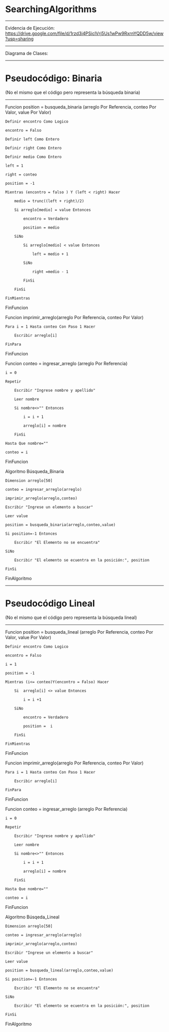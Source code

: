 # SearchingAlgorithms

----

Evidencia de Ejecución: https://drive.google.com/file/d/1rzd3i4PSiclVrj5Us1wPw9RxrnYQDD5w/view?usp=sharing

----

Diagrama de Clases:

----

# Pseudocódigo: Binaria
(No el mismo que el código pero representa la búsqueda binaria)

----


Funcion position = busqueda_binaria (arreglo Por Referencia, conteo Por Valor, value Por Valor)

	Definir encontro Como Logico
	
	encontro = Falso
	
	Definir left Como Entero
	
	Definir right Como Entero
	
	Definir medio Como Entero
	
	left = 1
	
	right = conteo
	
	position = -1
	
	Mientras (encontro = falso ) Y (left < right) Hacer
	
		medio = trunc((left + right)/2)
		
		Si arreglo[medio] = value Entonces
		
			encontro = Verdadero
			
			position = medio
			
		SiNo
		
			Si arreglo[medio] < value Entonces
			
				left = medio + 1
				
			SiNo
			
				right =medio - 1
				
			FinSi
			
		FinSi
		
	FinMientras
	
FinFuncion


Funcion imprimir_arreglo(arreglo Por Referencia, conteo Por Valor)

	Para i = 1 Hasta conteo Con Paso 1 Hacer
	
		Escribir arreglo[i]
		
	FinPara
	
FinFuncion


Funcion conteo = ingresar_arreglo (arreglo Por Referencia)

	i = 0
	
	Repetir
	
		Escribir "Ingrese nombre y apellido"
		
		Leer nombre
		
		Si nombre<>"" Entonces
		
			i = i + 1
			
			arreglo[i] = nombre
			
		FinSi
		
	Hasta Que nombre=""
	
	conteo = i
	
FinFuncion


Algoritmo Búsqueda_Binaria

	Dimension arreglo[50]
	
	conteo = ingresar_arreglo(arreglo)
	
	imprimir_arreglo(arreglo,conteo)
	
	Escribir "Ingrese un elemento a buscar"
	
	Leer value
	
	position = busqueda_binaria(arreglo,conteo,value)
	
	Si position=-1 Entonces
	
		Escribir "El Elemento no se encuentra"
		
	SiNo
	
		Escribir "El elemento se ecuentra en la posición:", position
		
	FinSi
	
FinAlgoritmo

----

# Pseudocódigo Lineal
(No el mismo que el código pero representa la búsqueda lineal)

----

Funcion position = busqueda_lineal (arreglo Por Referencia, conteo Por Valor, value Por Valor) 
	
	Definir encontro Como Logico
	
	encontro = Falso
	
	i = 1
	
	position = -1
	
	Mientras (i<= conteo)Y(encontro = Falso) Hacer
	
		Si	arreglo[i] <> value Entonces
		
			i = i +1
			
		SiNo
		
			encontro = Verdadero
			
			position =  i
			
		FinSi
		
	FinMientras
	
FinFuncion


Funcion imprimir_arreglo(arreglo Por Referencia, conteo Por Valor)

	Para i = 1 Hasta conteo Con Paso 1 Hacer
	
		Escribir arreglo[i]
		
	FinPara
	
FinFuncion


Funcion conteo = ingresar_arreglo (arreglo Por Referencia)

	i = 0
	
	Repetir
	
		Escribir "Ingrese nombre y apellido"
		
		Leer nombre
		
		Si nombre<>"" Entonces
		
			i = i + 1
			
			arreglo[i] = nombre
			
		FinSi
		
	Hasta Que nombre=""
	
	conteo = i
	
FinFuncion


Algoritmo Búsqeda_Lineal

	Dimension arreglo[50]
	
	conteo = ingresar_arreglo(arreglo)
	
	imprimir_arreglo(arreglo,conteo)
	
	Escribir "Ingrese un elemento a buscar"
	
	Leer value
	
	position = busqueda_lineal(arreglo,conteo,value)
	
	Si position=-1 Entonces
	
		Escribir "El Elemento no se encuentra"
		
	SiNo
	
		Escribir "El elemento se ecuentra en la posición:", position
		
	FinSi
	
FinAlgoritmo
